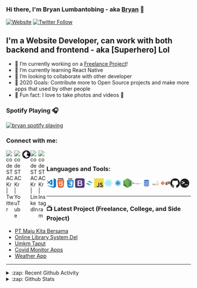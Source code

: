 ### Hi there, I'm Bryan Lumbantobing - aka [Bryan][website] 👋

[![Website](https://img.shields.io/website?label=bryanlumbantoing&style=for-the-badge&url=https://bryantobing12.github.io)](https://bryantobing12.github.io/)
[![Twitter Follow](https://img.shields.io/twitter/follow/bryantobing12?color=1DA1F2&logo=twitter&style=for-the-badge)](https://twitter.com/intent/follow?original_referer=https%3A%2F%2Fgithub.com%2FcodeSTACKr&screen_name=bryantobing12)

## I'm a Website Developer, can work with both backend and frontend - aka [Superhero] Lol

- 🔭 I’m currently working on a [Freelance Project][ptmajukitabersama]!
- 🌱 I’m currently learning React Native
- 👯 I’m looking to collaborate with other developer
- 🥅 2020 Goals: Contribute more to Open Source projects and make more apps that used by other people
- 📸 Fun fact: I love to take photos and videos 🎥 

### Spotify Playing 🎧
[<img src="https://now-playing-codestackr.vercel.app/api/spotify-playing" alt="bryan spotify playing" width="350" />](https://open.spotify.com/user/bryantobing0)

### Connect with me:

[<img align="left" alt="codeSTACKr | Twitter" width="22px" src="https://cdn.jsdelivr.net/npm/simple-icons@v3/icons/twitter.svg" />][twitter]
[<img align="left" alt="codeSTACKr | YouTube" width="22px" src="https://cdn.jsdelivr.net/npm/simple-icons@v3/icons/youtube.svg" />][youtube]
[<img align="left" alt="codeSTACKr.com" width="22px" src="https://raw.githubusercontent.com/iconic/open-iconic/master/svg/globe.svg" />][website]
[<img align="left" alt="codeSTACKr | LinkedIn" width="22px" src="https://cdn.jsdelivr.net/npm/simple-icons@v3/icons/linkedin.svg" />][linkedin]
[<img align="left" alt="codeSTACKr | Instagram" width="22px" src="https://cdn.jsdelivr.net/npm/simple-icons@v3/icons/instagram.svg" />][instagram]

<br />

### Languages and Tools:

[<img align="left" alt="Visual Studio Code" width="26px" src="https://raw.githubusercontent.com/github/explore/80688e429a7d4ef2fca1e82350fe8e3517d3494d/topics/visual-studio-code/visual-studio-code.png" />][vscode]
[<img align="left" alt="HTML5" width="26px" src="https://raw.githubusercontent.com/github/explore/80688e429a7d4ef2fca1e82350fe8e3517d3494d/topics/html/html.png" />][html]
[<img align="left" alt="CSS3" width="26px" src="https://raw.githubusercontent.com/github/explore/80688e429a7d4ef2fca1e82350fe8e3517d3494d/topics/css/css.png" />][css]
[<img align="left" alt="CSS3" width="26px" src="https://raw.githubusercontent.com/github/explore/80688e429a7d4ef2fca1e82350fe8e3517d3494d/topics/bootstrap/bootstrap.png" />][bootstrap]
[<img align="left" alt="CSS3" width="26px" src="https://raw.githubusercontent.com/github/explore/80688e429a7d4ef2fca1e82350fe8e3517d3494d/topics/tailwind/tailwind.png" />][tailwindcss]
[<img align="left" alt="Sass" width="26px" src="https://raw.githubusercontent.com/github/explore/80688e429a7d4ef2fca1e82350fe8e3517d3494d/topics/javascript/javascript.png" />][js]
[<img align="left" alt="React" width="26px" src="https://raw.githubusercontent.com/github/explore/80688e429a7d4ef2fca1e82350fe8e3517d3494d/topics/react/react.png" />][react]
[<img align="left" alt="Gatsby" width="26px" src="https://raw.githubusercontent.com/github/explore/e94815998e4e0713912fed477a1f346ec04c3da2/topics/webpack/webpack.png" />][webpack]
[<img align="left" alt="GraphQL" width="26px" src="https://raw.githubusercontent.com/github/explore/80688e429a7d4ef2fca1e82350fe8e3517d3494d/topics/nodejs/nodejs.png" />][nodejs]
[<img align="left" alt="MongoDB" width="26px" src="https://raw.githubusercontent.com/github/explore/80688e429a7d4ef2fca1e82350fe8e3517d3494d/topics/mongodb/mongodb.png" />][mongodb]
[<img align="left" alt="SQL" width="26px" src="https://raw.githubusercontent.com/github/explore/80688e429a7d4ef2fca1e82350fe8e3517d3494d/topics/sql/sql.png" />][sql]
[<img align="left" alt="MySQL" width="26px" src="https://raw.githubusercontent.com/github/explore/80688e429a7d4ef2fca1e82350fe8e3517d3494d/topics/mysql/mysql.png" />][mysql]
[<img align="left" alt="Git" width="26px" src="https://raw.githubusercontent.com/github/explore/80688e429a7d4ef2fca1e82350fe8e3517d3494d/topics/git/git.png" />][git]
[<img align="left" alt="GitHub" width="26px" src="https://raw.githubusercontent.com/github/explore/78df643247d429f6cc873026c0622819ad797942/topics/github/github.png" />][github]
[<img align="left" alt="Terminal" width="26px" src="https://raw.githubusercontent.com/github/explore/80688e429a7d4ef2fca1e82350fe8e3517d3494d/topics/terminal/terminal.png" />][terminal]

<br />
<br />

---

### 📺 Latest Project (Freelance, College, and Side Project)

<!-- PROJECT:START -->
- [PT Maju Kita Bersama](https://ceretindah.com/)
- [Online Library System Del](https://olisdel.herokuapp.com/)
- [Umkm Taput](https://umkmtaput.herokuapp.com/)
- [Covid Monitor Apps](https://coronavirusdisease.netlify.app/)
- [Weather App](https://bryan-weather-application.herokuapp.com/)
<!-- PROJECT:END -->

---

<details>
  <summary>:zap: Recent Github Activity</summary>
  
<!--START_SECTION:activity-->
1. 🗣 Commented on [#249](https://github.com//abhisheknaiidu/awesome-github-profile-readme/issues/249) in [abhisheknaiidu/awesome-github-profile-readme](https://github.com//abhisheknaiidu/awesome-github-profile-readme)
2. 🗣 Commented on [#249](https://github.com//abhisheknaiidu/awesome-github-profile-readme/issues/249) in [abhisheknaiidu/awesome-github-profile-readme](https://github.com//abhisheknaiidu/awesome-github-profile-readme)
3. 💪 Opened PR [#249](https://github.com//abhisheknaiidu/awesome-github-profile-readme/pull/249) in [abhisheknaiidu/awesome-github-profile-readme](https://github.com//abhisheknaiidu/awesome-github-profile-readme)
4. ❗️ Closed issue [#9](https://github.com//jamesgeorge007/github-activity-readme/issues/9) in [jamesgeorge007/github-activity-readme](https://github.com//jamesgeorge007/github-activity-readme)
5. 🗣 Commented on [#9](https://github.com//jamesgeorge007/github-activity-readme/issues/9) in [jamesgeorge007/github-activity-readme](https://github.com//jamesgeorge007/github-activity-readme)
<!--END_SECTION:activity-->

</details>

<details>
  <summary>:zap: Github Stats</summary>

  <img align="left" alt="bryanltobing's Github Stats" src="https://github-readme-stats.codestackr.vercel.app/api?username=bryantobing12&show_icons=true&hide_border=true" />

</details>


[twitter]: https://twitter.com/bryantobing12
[website]: https://bryantobing12.github.io/
[youtube]: https://www.youtube.com/channel/UC_DIpegrExwnDk6qAKsHygg?view_as=subscriber
[instagram]: https://www.instagram.com/bryanltobing/
[linkedin]: https://www.linkedin.com/in/bryanlumbantobing/
[ptmajukitabersama]: https://ceretindah.com/
[vscode]: https://code.visualstudio.com/
[html]: https://id.wikipedia.org/wiki/HTML/
[css]: https://en.wikipedia.org/wiki/Cascading_Style_Sheets/
[js]: https://id.wikipedia.org/wiki/JavaScript/
[react]: https://reactjs.org/
[webpack]: https://webpack.js.org/
[nodejs]: https://nodejs.org/en/
[mongodb]: https://www.mongodb.com/
[sql]: https://en.wikipedia.org/wiki/SQL/
[mysql]: https://en.wikipedia.org/wiki/MySQL/
[git]: https://git-scm.com/
[github]: https://github.com/
[terminal]: https://mspoweruser.com/wp-content/uploads/2019/06/Windows-Terminal-Logo.jpg/
[bootstrap]: http://getbootstrap.com/
[tailwindcss]: https://tailwindcss.com/
